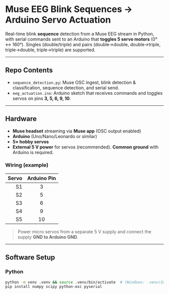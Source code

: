 # Muse EEG Blink Sequences → Arduino Servo Actuation

Real-time blink **sequence** detection from a Muse EEG stream in Python, with serial commands sent to an Arduino that **toggles 5 servo motors** (0° ↔ 160°). Singles (double/triple) and pairs (double→double, double→triple, triple→double, triple→triple) are supported.

---

## Repo Contents
- `sequence_detection.py`: Muse OSC ingest, blink detection & classification, sequence detection, and serial send.
- `eeg_actuation.ino`: Arduino sketch that receives commands and toggles servos on pins **3, 5, 6, 9, 10**.

---

## Hardware
- **Muse headset** streaming via **Muse app** (OSC output enabled)  
- **Arduino** (Uno/Nano/Leonardo or similar)  
- **5× hobby servos**  
- **External 5 V power** for servos (recommended). **Common ground** with Arduino is required.

### Wiring (example)
| Servo | Arduino Pin |
|------:|:-----------:|
| S1    | 3           |
| S2    | 5           |
| S3    | 6           |
| S4    | 9           |
| S5    | 10          |

> Power micro servos from a separate 5 V supply and connect the supply **GND to Arduino GND**.

---

## Software Setup

### Python
```bash
python -m venv .venv && source .venv/bin/activate  # (Windows: .venv\Scripts\activate)
pip install numpy scipy python-osc pyserial
